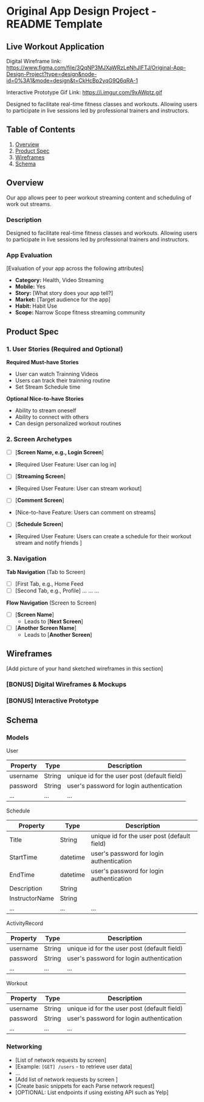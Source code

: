 Original App Design Project - README Template
===

## Live Workout Application


Digital Wireframe link: https://www.figma.com/file/3QqNP3MJXaWRzLeNhJlFTJ/Original-App-Design-Project?type=design&node-id=0%3A1&mode=design&t=CkHcBp2yqG9Q6qRA-1

Interactive Prototype Gif Link: https://i.imgur.com/9xAWptz.gif


Designed to facilitate real-time fitness classes and workouts.
Allowing users to participate in live sessions led by professional trainers and instructors.

## Table of Contents

1. [Overview](#Overview)
2. [Product Spec](#Product-Spec)
3. [Wireframes](#Wireframes)
4. [Schema](#Schema)

## Overview
Our app allows peer to peer workout streaming content and scheduling of work out streams. 
### Description


Designed to facilitate real-time fitness classes and workouts.
Allowing users to participate in live sessions led by professional trainers and instructors.

### App Evaluation

[Evaluation of your app across the following attributes]
- **Category:** Health, Video Streaming
- **Mobile:** Yes
- **Story:**  [What story does your app tell?]
- **Market:** [Target audience for the app]
- **Habit:** Habit Use
- **Scope:** Narrow Scope fitness streaming community

## Product Spec

### 1. User Stories (Required and Optional)

**Required Must-have Stories**

* User can watch Trainning Videos
* Users can track their trainning routine
* Set Stream Schedule time

**Optional Nice-to-have Stories**

* Ability to stream oneself
* Ability to connect with others
* Can design personalized workout routines


### 2. Screen Archetypes

- [ ] [**Screen Name, e.g., Login Screen**]
* [Required User Feature: User can log in]
- [ ] [**Streaming Screen**]
* [Required User Feature: User can stream workout]
- [ ] [**Comment Screen**]
* [Nice-to-have Feature: Users can comment on streams]
- [ ] [**Schedule Screen**]
* [Required User Feature: Users can create a schedule for their workout stream and notify friends ]

### 3. Navigation

**Tab Navigation** (Tab to Screen)


- [ ] [First Tab, e.g., Home Feed
- [ ] [Second Tab, e.g., Profile]
...
...
...

**Flow Navigation** (Screen to Screen)

- [ ] [**Screen Name**]
  * Leads to [**Next Screen**]
- [ ] [**Another Screen Name**]
  * Leads to [**Another Screen**] 


## Wireframes

[Add picture of your hand sketched wireframes in this section]

### [BONUS] Digital Wireframes & Mockups

### [BONUS] Interactive Prototype

## Schema 


### Models

User

| Property | Type   | Description                                  |
|----------|--------|----------------------------------------------|
| username | String | unique id for the user post (default field)   |
| password | String | user's password for login authentication      |
| ...      | ...    | ...                          


Schedule

| Property | Type   | Description                                  |
|----------|--------|----------------------------------------------|
| Title | String | unique id for the user post (default field)   |
| StartTime | datetime | user's password for login authentication      |
| EndTime | datetime | user's password for login authentication      |
|Description | String | |
|InstructorName | String | |
| ...      | ...    | ...                          


ActivityRecord

| Property | Type   | Description                                  |
|----------|--------|----------------------------------------------|
| username | String | unique id for the user post (default field)   |
| password | String | user's password for login authentication      |
| ...      | ...    | ...                          



Workout

| Property | Type   | Description                                  |
|----------|--------|----------------------------------------------|
| username | String | unique id for the user post (default field)   |
| password | String | user's password for login authentication      |
| ...      | ...    | ...                          







### Networking

- [List of network requests by screen]
- [Example: `[GET] /users` - to retrieve user data]
- ...
- [Add list of network requests by screen ]
- [Create basic snippets for each Parse network request]
- [OPTIONAL: List endpoints if using existing API such as Yelp]
